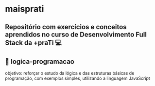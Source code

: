 # maisprati
## Repositório com exercícios e conceitos aprendidos no curso de Desenvolvimento Full Stack da +praTi 💻

## 🔵 logica-programacao 

objetivo: reforçar o estudo da lógica e das estruturas básicas de programação, com exemplos simples, utilizando a linguagem JavaScript
